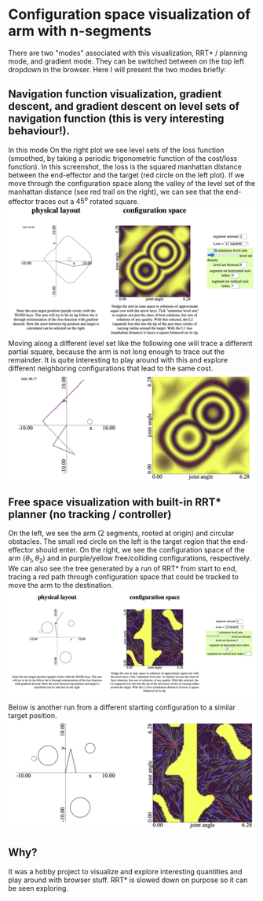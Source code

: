 # Configuration space visualization of arm with n-segments
There are two "modes" associated with this visualization, RRT* / planning mode, and gradient mode. They can be switched between on the top left dropdown in the browser. Here I will present the two modes briefly:

## Navigation function visualization, gradient descent, and gradient descent on level sets of navigation function (this is very interesting behaviour!).
In this mode
On the right plot we see level sets of the loss function (smoothed, by taking a periodic trigonometric function of the cost/loss function). In this screenshot, the loss is the squared manhattan distance between the end-effector and the target (red circle on the left plot). If we move through the configuration space along the valley of the level set of the manhattan distance (see red trail on the right), we can see that the end-effector traces out a $45^\text{o}$ rotated square. 
![](level_set.png)
Moving along a different level set like the following one will trace a different partial square, because the arm is not long enough to trace out the remainder. It is quite interesting to play around with this and explore different neighboring configurations that lead to the same cost.
![](level_set2.png)

## Free space visualization with built-in RRT* planner (no tracking / controller)
On the left, we see the arm (2 segments, rooted at origin) and circular obstacles. The small red circle on the left is the target region that the end-effector should enter. On the right, we see the configuration space of the arm ($\theta_1, \theta_2$) and in purple/yellow free/colliding configurations, respectively. We can also see the tree generated by a run of RRT* from start to end, tracing a red path through configuration space that could be tracked to move the arm to the destination.
![](RRT.png)
Below is another run from a different starting configuration to a similar target position.
![](RRT2.png)


## Why?
It was a hobby project to visualize and explore interesting quantities and play around with browser stuff. RRT* is slowed down on purpose so it can be seen exploring.